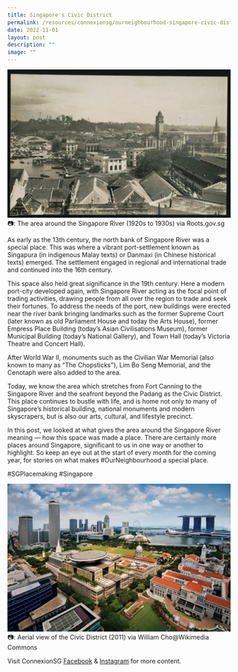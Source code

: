 ```yaml
---
title: Singapore's Civic District
permalink: /resources/connexionsg/ourneighbourhood-singapore-civic-district/
date: 2022-11-01
layout: post
description: ""
image: ""
---
```

![](/images/connexionsg/2022/civic%201.jpg)
📷: The area around the Singapore River (1920s to 1930s) via Roots.gov.sg

As early as the 13th century, the north bank of Singapore River was a special place. This was where a vibrant port-settlement known as Singapura (in indigenous Malay texts) or Danmaxi (in Chinese historical texts) emerged. The settlement engaged in regional and international trade and continued into the 16th century.

This space also held great significance in the 19th century. Here a modern port-city developed again, with Singapore River acting as the focal point of trading activities, drawing people from all over the region to trade and seek their fortunes. To address the needs of the port, new buildings were erected near the river bank bringing landmarks such as the former Supreme Court (later known as old Parliament House and today the Arts House), former Empress Place Building (today’s Asian Civilisations Museum), former Municipal Building (today’s National Gallery), and Town Hall (today’s Victoria Theatre and Concert Hall). 

After World War II, monuments such as the Civilian War Memorial (also known to many as “The Chopsticks"), Lim Bo Seng Memorial, and the Cenotaph were also added to the area.

Today, we know the area which stretches from Fort Canning to the Singapore River and the seafront beyond the Padang as the Civic District. This place continues to bustle with life, and is home not only to many of Singapore’s historical building, national monuments and modern skyscrapers, but is also our arts, cultural, and lifestyle precinct.

In this post, we looked at what gives the area around the Singapore River meaning — how this space was made a place. There are certainly more places around Singapore, significant to us in one way or another to highlight. So keep an eye out at the start of every month for the coming year, for stories on what makes #OurNeighbourhood a special place. 

#SGPlacemaking #Singapore

![](/images/connexionsg/2022/civic%202.jpg) 
📷: Aerial view of the Civic District (2011) via William Cho@Wikimedia Commons

Visit ConnexionSG [Facebook](https://www.facebook.com/ConnexionSG) & [Instagram](https://www.instagram.com/connexionsg/) for more content.
